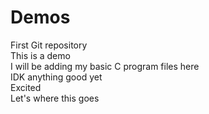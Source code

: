 # Demos
First Git repository
<br>
This is a demo 
<br>
I will be adding my basic C program files here 
<br>
IDK anything good yet <br>
Excited<br>
Let's where this goes
